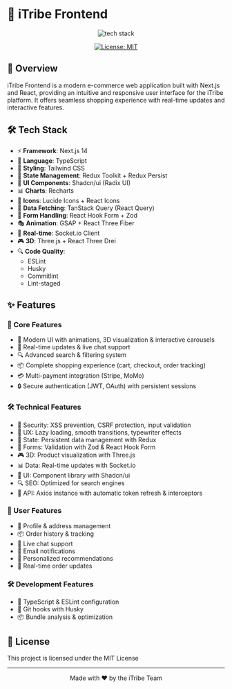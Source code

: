 # 🎨 iTribe Frontend

<div align="center">

<img src="https://skillicons.dev/icons?i=nextjs,react,typescript,redux,tailwind,threejs" alt="tech stack" />

[![License: MIT](https://img.shields.io/badge/License-MIT-yellow.svg?style=for-the-badge)](https://opensource.org/licenses/MIT)

</div>

## 📝 Overview
iTribe Frontend is a modern e-commerce web application built with Next.js and React, providing an intuitive and responsive user interface for the iTribe platform. It offers seamless shopping experience with real-time updates and interactive features.

## 🛠️ Tech Stack
- ⚡ **Framework**: Next.js 14
- 🎯 **Language**: TypeScript
- 💅 **Styling**: Tailwind CSS
- 🔄 **State Management**: Redux Toolkit + Redux Persist
- 📱 **UI Components**: Shadcn/ui (Radix UI)
- 📊 **Charts**: Recharts
- 🎨 **Icons**: Lucide Icons + React Icons
- 🔄 **Data Fetching**: TanStack Query (React Query)
- 📝 **Form Handling**: React Hook Form + Zod
- 🎭 **Animation**: GSAP + React Three Fiber
- 🔌 **Real-time**: Socket.io Client
- 🎮 **3D**: Three.js + React Three Drei
- 🔍 **Code Quality**:
  - ESLint
  - Husky
  - Commitlint
  - Lint-staged

## ✨ Features

### 🎯 Core Features
- 🎨 Modern UI with animations, 3D visualization & interactive carousels
- 🔄 Real-time updates & live chat support
- 🔍 Advanced search & filtering system
- 📦 Complete shopping experience (cart, checkout, order tracking)
- 💳 Multi-payment integration (Stripe, MoMo)
- 🔒 Secure authentication (JWT, OAuth) with persistent sessions

### 🛠️ Technical Features
- 🔐 Security: XSS prevention, CSRF protection, input validation
- 📱 UX: Lazy loading, smooth transitions, typewriter effects
- 🔄 State: Persistent data management with Redux
- 📝 Forms: Validation with Zod & React Hook Form
- 🎮 3D: Product visualization with Three.js
- 📊 Data: Real-time updates with Socket.io
- 🎨 UI: Component library with Shadcn/ui
- 🔍 SEO: Optimized for search engines
- 🔄 API: Axios instance with automatic token refresh & interceptors

### 👥 User Features
- 👤 Profile & address management
- 📦 Order history & tracking
- 💬 Live chat support
- 📧 Email notifications
- 🎯 Personalized recommendations
- 🔄 Real-time order updates

### 🛠️ Development Features
- 📝 TypeScript & ESLint configuration
- 🐶 Git hooks with Husky
- 📦 Bundle analysis & optimization

## 📄 License
This project is licensed under the MIT License

---

<div align="center">
Made with ❤️ by the iTribe Team
</div>
